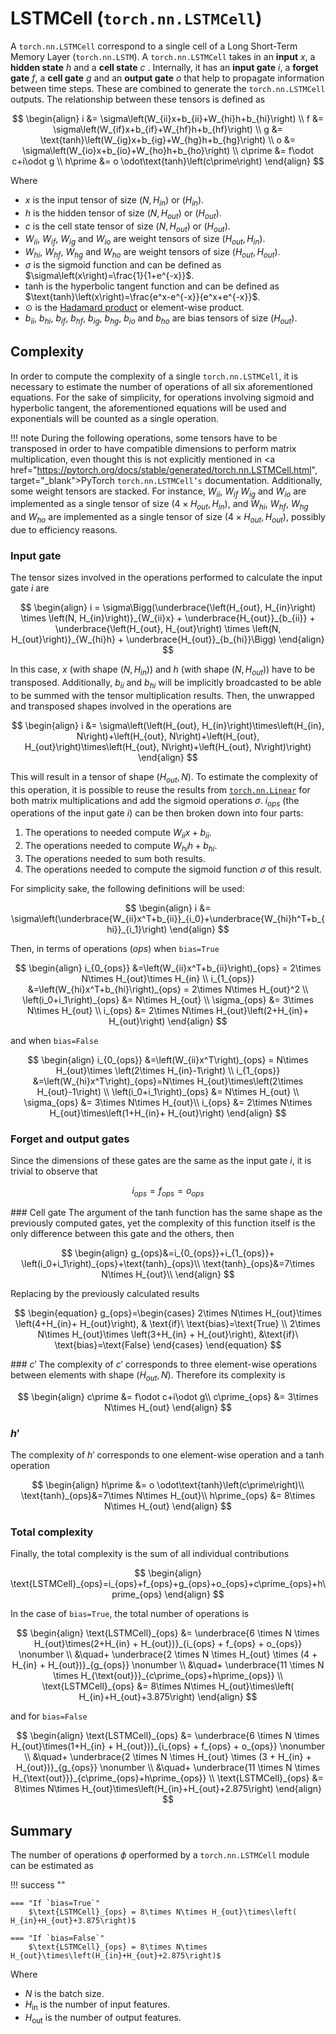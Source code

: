 # LSTMCell (`torch.nn.LSTMCell`)
A `torch.nn.LSTMCell` correspond to a single cell of a Long Short-Term Memory Layer (`torch.nn.LSTM`). A `torch.nn.LSTMCell` takes in an **input** $x$, a **hidden state** $h$ and a **cell state** $c$ . Internally, it has an **input gate** $i$, a **forget gate** $f$, a **cell gate** $g$ and an **output gate** $o$ that help to propagate information between time steps. These are combined to generate the `torch.nn.LSTMCell` outputs. The relationship between these tensors is defined as

$$
\begin{align}
    i &= \sigma\left(W_{ii}x+b_{ii}+W_{hi}h+b_{hi}\right) \\
    f &= \sigma\left(W_{if}x+b_{if}+W_{hf}h+b_{hf}\right) \\
    g &= \text{tanh}\left(W_{ig}x+b_{ig}+W_{hg}h+b_{hg}\right) \\
    o &= \sigma\left(W_{io}x+b_{io}+W_{ho}h+b_{ho}\right) \\
    c\prime &= f\odot c+i\odot g \\
    h\prime &= o \odot\text{tanh}\left(c\prime\right)
\end{align}
$$

Where

* $x$ is the input tensor of size $\left(N, H_{in}\right)$ or $\left(H_{in}\right)$.
* $h$ is the hidden tensor of size $\left(N, H_{out}\right)$ or $\left(H_{out}\right)$.
* $c$ is the cell state tensor of size $\left(N, H_{out}\right)$ or $\left(H_{out}\right)$.
* $W_{ii}$, $W_{if}$, $W_{ig}$ and $W_{io}$ are weight tensors of size $\left(H_{out}, H_{in}\right)$. 
* $W_{hi}$, $W_{hf}$, $W_{hg}$ and $W_{ho}$ are weight tensors of size $\left(H_{out}, H_{out}\right)$.
* $\sigma$ is the sigmoid function and can be defined as $\sigma\left(x\right)=\frac{1}{1+e^{-x}}$.
* $\text{tanh}$ is the hyperbolic tangent function and can be defined as $\text{tanh}\left(x\right)=\frac{e^x-e^{-x}}{e^x+e^{-x}}$.
* $\odot$ is the <a href="https://en.wikipedia.org/wiki/Hadamard_product_(matrices)" target="_blank">Hadamard product</a> or element-wise product.
* $b_{ii}$, $b_{hi}$, $b_{if}$, $b_{hf}$, $b_{ig}$, $b_{hg}$, $b_{io}$ and $b_{ho}$ are bias tensors of size $\left(H_{out}\right)$.

## Complexity
In order to compute the complexity of a single `torch.nn.LSTMCell`, it is necessary to estimate the number of operations of all six aforementioned equations. For the sake of simplicity, for operations involving sigmoid and hyperbolic tangent, the aforementioned equations will be used and exponentials will be counted as a single operation.

!!! note
    During the following operations, some tensors have to be transposed in order to have compatible dimensions to perform matrix multiplication, even thought this is not explicitly mentioned in <a href="https://pytorch.org/docs/stable/generated/torch.nn.LSTMCell.html", target="_blank">PyTorch `torch.nn.LSTMCell’s` documentation</a>. Additionally, some weight tensors are stacked. For instance, $W_{ii}$, $W_{if}$ $W_{ig}$ and $W_{io}$ are implemented as a single tensor of size $\left(4\times H_{out},H_{in} \right)$, and $W_{hi}$, $W_{hf}$, $W_{hg}$ and $W_{ho}$ are implemented as a single tensor of size $\left(4\times H_{out},H_{out} \right)$, possibly due to efficiency reasons.

### Input gate
The tensor sizes involved in the operations performed to calculate the input gate $i$ are

$$
\begin{align}
    i = \sigma\Bigg(\underbrace{\left(H_{out}, H_{in}\right) \times \left(N, H_{in}\right)}_{W_{ii}x} + \underbrace{H_{out}}_{b_{ii}} + \underbrace{\left(H_{out}, H_{out}\right) \times \left(N, H_{out}\right)}_{W_{hi}h} + \underbrace{H_{out}}_{b_{hi}}\Bigg)
\end{align}
$$

In this case, $x$ (with shape $\left(N, H_{in}\right)$) and $h$ (with shape $\left(N, H_{out}\right)$) have to be transposed. Additionally, $b_{ii}$ and $b_{hi}$ will be implicitly broadcasted to be able to be summed with the tensor multiplication results. Then, the unwrapped and transposed shapes involved in the operations are

$$
\begin{align}
i &= \sigma\left(\left(H_{out}, H_{in}\right)\times\left(H_{in}, N\right)+\left(H_{out}, N\right)+\left(H_{out}, H_{out}\right)\times\left(H_{out}, N\right)+\left(H_{out}, N\right)\right)
\end{align}
$$

This will result in a tensor of shape $\left(H_{out}, N\right)$. To estimate the complexity of this operation, it is possible to reuse the results from [`torch.nn.Linear`](./linear.md) for both matrix multiplications and add the sigmoid operations $\sigma$. $i_{ops}$ (the operations of the input gate $i$) can be then broken down into four parts:

1. The operations to needed compute $W_{ii}x+b_{ii}$.
2. The operations needed to compute $W_{hi}h+b_{hi}$.
3. The operations needed to sum both results.
4. The operations needed to compute the sigmoid function $\sigma$ of this result.

For simplicity sake, the following definitions will be used:

$$
\begin{align}
    i &= \sigma\left(\underbrace{W_{ii}x^T+b_{ii}}_{i_0}+\underbrace{W_{hi}h^T+b_{hi}}_{i_1}\right)
\end{align}
$$

Then, in terms of operations ($ops$) when `bias=True`

$$
\begin{align}
    i_{0_{ops}} &=\left(W_{ii}x^T+b_{ii}\right)_{ops} = 2\times N\times H_{out}\times H_{in} \\
    i_{1_{ops}} &=\left(W_{hi}x^T+b_{hi}\right)_{ops} = 2\times N\times H_{out}^2 \\
    \left(i_0+i_1\right)_{ops} &= N\times H_{out} \\
    \sigma_{ops} &= 3\times N\times H_{out} \\
    i_{ops} &= 2\times N\times H_{out}\left(2+H_{in}+ H_{out}\right)
\end{align}
$$

and when `bias=False`

$$
\begin{align}
    i_{0_{ops}} &=\left(W_{ii}x^T\right)_{ops} = N\times H_{out}\times \left(2\times H_{in}-1\right) \\
    i_{1_{ops}}
    &=\left(W_{hi}x^T\right)_{ops}=N\times H_{out}\times\left(2\times H_{out}-1\right) \\
    \left(i_0+i_1\right)_{ops} &= N\times H_{out} \\
    \sigma_{ops} &= 3\times N\times H_{out}\\
    i_{ops} &= 2\times N\times H_{out}\times\left(1+H_{in}+ H_{out}\right)
\end{align}
$$

### Forget and output gates
Since the dimensions of these gates are the same as the input gate $i$, it is trivial to observe that

$$
\begin{equation}
    i_{ops}=f_{ops}=o_{ops}
\end{equation}
$$

### Cell gate
The argument of the $\text{tanh}$ function has the same shape as the previously computed gates, yet the complexity of this function itself is the only difference between this gate and the others, then

$$
\begin{align}
    g_{ops}&=i_{0_{ops}}+i_{1_{ops}}+
    \left(i_0+i_1\right)_{ops}+\text{tanh}_{ops}\\
    \text{tanh}_{ops}&=7\times N\times H_{out}\\
\end{align}
$$

Replacing by the previously calculated results

$$
\begin{equation}
g_{ops}=\begin{cases}
    2\times N\times H_{out}\times \left(4+H_{in}+ H_{out}\right), & \text{if}\ \text{bias}=\text{True} \\
    2\times N\times H_{out}\times \left(3+H_{in} + H_{out}\right), &\text{if}\ \text{bias}=\text{False}
\end{cases}
\end{equation}
$$


### $c\prime$
The complexity of $c\prime$ corresponds to three element-wise operations between elements with shape $\left(H_{out}, N\right)$. Therefore its complexity is

$$
\begin{align}
    c\prime &= f\odot c+i\odot g\\
    c\prime_{ops} &= 3\times N\times H_{out}
\end{align}
$$

### $h\prime$
The complexity of $h\prime$ corresponds to one element-wise operation and a $\text{tanh}$ operation

$$
\begin{align}
    h\prime &= o \odot\text{tanh}\left(c\prime\right)\\
    \text{tanh}_{ops}&=7\times N\times H_{out}\\
    h\prime_{ops} &= 8\times N\times H_{out}
\end{align}
$$

### Total complexity
Finally, the total complexity is the sum of all individual contributions

$$
\begin{align}
    \text{LSTMCell}_{ops}=i_{ops}+f_{ops}+g_{ops}+o_{ops}+c\prime_{ops}+h\prime_{ops}
\end{align}
$$

In the case of `bias=True`, the total number of operations is

$$
\begin{align}
    \text{LSTMCell}_{ops} &= \underbrace{6 \times N \times H_{out}\times(2+H_{in} + H_{out})}_{i_{ops} + f_{ops} + o_{ops}} \nonumber \\
    &\quad+ \underbrace{2 \times N \times H_{out} \times (4 + H_{in} + H_{out})}_{g_{ops}} \nonumber \\
    &\quad+ \underbrace{11 \times N \times H_{\text{out}}}_{c\prime_{ops}+h\prime_{ops}} \\
    \text{LSTMCell}_{ops} &= 8\times N\times H_{out}\times\left( H_{in}+H_{out}+3.875\right)
\end{align}
$$

and for `bias=False`

$$
\begin{align}
    \text{LSTMCell}_{ops} &= \underbrace{6 \times N \times H_{out}\times(1+H_{in} + H_{out})}_{i_{ops} + f_{ops} + o_{ops}} \nonumber \\
    &\quad+ \underbrace{2 \times N \times H_{out} \times (3 + H_{in} + H_{out})}_{g_{ops}} \nonumber \\
    &\quad+ \underbrace{11 \times N \times H_{\text{out}}}_{c\prime_{ops}+h\prime_{ops}} \\
    \text{LSTMCell}_{ops} &= 8\times N\times H_{out}\times\left(H_{in}+H_{out}+2.875\right)
\end{align}
$$

## Summary
The number of operations $\phi$ operformed by a `torch.nn.LSTMCell` module can be estimated as

!!! success ""

    === "If `bias=True`"
        $\text{LSTMCell}_{ops} = 8\times N\times H_{out}\times\left( H_{in}+H_{out}+3.875\right)$

    === "If `bias=False`"
        $\text{LSTMCell}_{ops} = 8\times N\times H_{out}\times\left(H_{in}+H_{out}+2.875\right)$


Where

* $N$ is the batch size.
* $H_\text{in}$ is the number of input features.
* $H_\text{out}$ is the number of output features.
